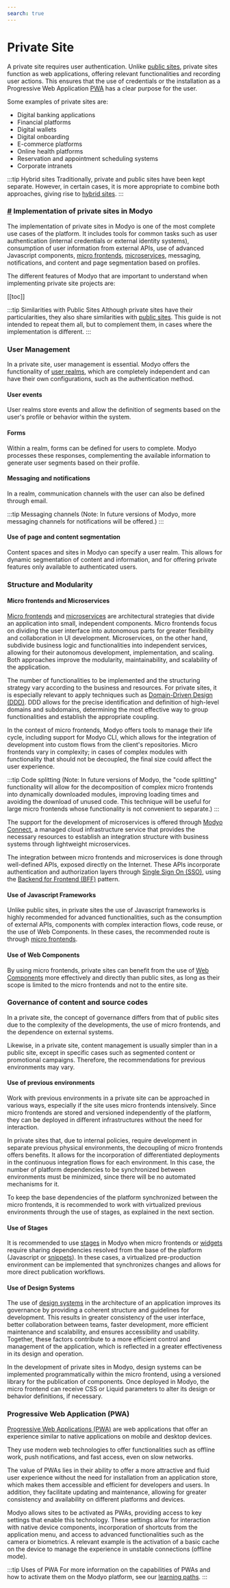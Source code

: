 ```yaml
---
search: true
---
```


# Private Site
A private site requires user authentication. Unlike [public sites](/en/architecture/patterns/public-site), private sites function as web applications, offering relevant functionalities and recording user actions. This ensures that the use of credentials or the installation as a Progressive Web Application [PWA](/en/architecture/patterns/pwa) has a clear purpose for the user.

Some examples of private sites are:
- Digital banking applications
- Financial platforms
- Digital wallets
- Digital onboarding
- E-commerce platforms
- Online health platforms
- Reservation and appointment scheduling systems
- Corporate intranets

:::tip Hybrid sites
Traditionally, private and public sites have been kept separate. However, in certain cases, it is more appropriate to combine both approaches, giving rise to [hybrid sites](/en/architecture/patterns/hybrid-site).
:::

<!-- Hack to avoid this title to be displayed in the TOC element -->
<h3><a href="#implementacion-de-sitios-privados-en-modyo">#</a> Implementation of private sites in Modyo</h3>

The implementation of private sites in Modyo is one of the most complete use cases of the platform. It includes tools for common tasks such as user authentication (internal credentials or external identity systems), consumption of user information from external APIs, use of advanced Javascript components, [micro frontends](/en/architecture/patterns/micro-frontend), [microservices](/en/architecture/patterns/microservice), messaging, notifications, and content and page segmentation based on profiles.

The different features of Modyo that are important to understand when implementing private site projects are:

[[toc]]

:::tip Similarities with Public Sites
Although private sites have their particularities, they also share similarities with [public sites](/en/architecture/patterns/public-site). This guide is not intended to repeat them all, but to complement them, in cases where the implementation is different.
:::


### User Management
In a private site, user management is essential. Modyo offers the functionality of [user realms](/en/platform/customers/overview), which are completely independent and can have their own configurations, such as the authentication method.

#### User events
User realms store events and allow the definition of segments based on the user's profile or behavior within the system.

#### Forms
Within a realm, forms can be defined for users to complete. Modyo processes these responses, complementing the available information to generate user segments based on their profile.

#### Messaging and notifications
In a realm, communication channels with the user can also be defined through email.

:::tip Messaging channels
(Note: In future versions of Modyo, more messaging channels for notifications will be offered.)
:::

#### Use of page and content segmentation
Content spaces and sites in Modyo can specify a user realm. This allows for dynamic segmentation of content and information, and for offering private features only available to authenticated users.


### Structure and Modularity

#### Micro frontends and Microservices
[Micro frontends](/en/architecture/patterns/micro-frontend) and [microservices](/en/architecture/patterns/microservice) are architectural strategies that divide an application into small, independent components. Micro frontends focus on dividing the user interface into autonomous parts for greater flexibility and collaboration in UI development. Microservices, on the other hand, subdivide business logic and functionalities into independent services, allowing for their autonomous development, implementation, and scaling. Both approaches improve the modularity, maintainability, and scalability of the application.

The number of functionalities to be implemented and the structuring strategy vary according to the business and resources. For private sites, it is especially relevant to apply techniques such as [Domain-Driven Design (DDD)](/en/architecture/patterns/ddd). DDD allows for the precise identification and definition of high-level domains and subdomains, determining the most effective way to group functionalities and establish the appropriate coupling.

In the context of micro frontends, Modyo offers tools to manage their life cycle, including support for Modyo CLI, which allows for the integration of development into custom flows from the client's repositories. Micro frontends vary in complexity; in cases of complex modules with functionality that should not be decoupled, the final size could affect the user experience.

:::tip Code splitting
(Note: In future versions of Modyo, the "code splitting" functionality will allow for the decomposition of complex micro frontends into dynamically downloaded modules, improving loading times and avoiding the download of unused code. This technique will be useful for large micro frontends whose functionality is not convenient to separate.)
:::

The support for the development of microservices is offered through [Modyo Connect](/en/connect), a managed cloud infrastructure service that provides the necessary resources to establish an integration structure with business systems through lightweight microservices.

The integration between micro frontends and microservices is done through well-defined APIs, exposed directly on the Internet. These APIs incorporate authentication and authorization layers through [Single Sign On (SSO)](/en/architecture/patterns/sso), using the [Backend for Frontend (BFF)](/en/architecture/patterns/bff) pattern.


#### Use of Javascript Frameworks
Unlike public sites, in private sites the use of Javascript frameworks is highly recommended for advanced functionalities, such as the consumption of external APIs, components with complex interaction flows, code reuse, or the use of Web Components. In these cases, the recommended route is through [micro frontends](/en/architecture/patterns/micro-frontend).

#### Use of Web Components
By using micro frontends, private sites can benefit from the use of [Web Components](/en/architecture/patterns/web-components) more effectively and directly than public sites, as long as their scope is limited to the micro frontends and not to the entire site.


### Governance of content and source codes
In a private site, the concept of governance differs from that of public sites due to the complexity of the developments, the use of micro frontends, and the dependence on external systems.

Likewise, in a private site, content management is usually simpler than in a public site, except in specific cases such as segmented content or promotional campaigns. Therefore, the recommendations for previous environments may vary.

#### Use of previous environments
Work with previous environments in a private site can be approached in various ways, especially if the site uses micro frontends intensively. Since micro frontends are stored and versioned independently of the platform, they can be deployed in different infrastructures without the need for interaction.

In private sites that, due to internal policies, require development in separate previous physical environments, the decoupling of micro frontends offers benefits. It allows for the incorporation of differentiated deployments in the continuous integration flows for each environment. In this case, the number of platform dependencies to be synchronized between environments must be minimized, since there will be no automated mechanisms for it.

To keep the base dependencies of the platform synchronized between the micro frontends, it is recommended to work with virtualized previous environments through the use of stages, as explained in the next section.

#### Use of Stages
It is recommended to use [stages](/en/platform/channels/sites.html#stages) in Modyo when micro frontends or [widgets](/en/platform/channels/widgets) require sharing dependencies resolved from the base of the platform (Javascript or [snippets](/en/platform/channels/templates.html#snippets)). In these cases, a virtualized pre-production environment can be implemented that synchronizes changes and allows for more direct publication workflows.

#### Use of Design Systems
The use of [design systems](/en/architecture/patterns/design-system) in the architecture of an application improves its governance by providing a coherent structure and guidelines for development. This results in greater consistency of the user interface, better collaboration between teams, faster development, more efficient maintenance and scalability, and ensures accessibility and usability. Together, these factors contribute to a more efficient control and management of the application, which is reflected in a greater effectiveness in its design and operation.

In the development of private sites in Modyo, design systems can be implemented programmatically within the micro frontend, using a versioned library for the publication of components. Once deployed in Modyo, the micro frontend can receive CSS or Liquid parameters to alter its design or behavior definitions, if necessary.


### Progressive Web Application (PWA)
[Progressive Web Applications (PWA)](/en/architecture/patterns/pwa) are web applications that offer an experience similar to native applications on mobile and desktop devices.

They use modern web technologies to offer functionalities such as offline work, push notifications, and fast access, even on slow networks.

The value of PWAs lies in their ability to offer a more attractive and fluid user experience without the need for installation from an application store, which makes them accessible and efficient for developers and users. In addition, they facilitate updating and maintenance, allowing for greater consistency and availability on different platforms and devices.

Modyo allows sites to be activated as PWAs, providing access to key settings that enable this technology. These settings allow for interaction with native device components, incorporation of shortcuts from the application menu, and access to advanced functionalities such as the camera or biometrics. A relevant example is the activation of a basic cache on the device to manage the experience in unstable connections (offline mode).

:::tip Uses of PWA
For more information on the capabilities of PWAs and how to activate them on the Modyo platform, see our [learning paths](https://help.modyo.com).
:::